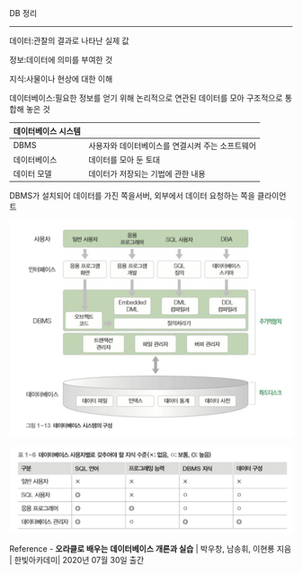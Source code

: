 DB 정리

---

데이터:관찰의 결과로 나타난 실제 값

정보:데이터에 의미를 부여한 것

지식:사물이나 현상에 대한 이해

데이터베이스:필요한 정보를 얻기 위해 논리적으로 연관된 데이터를 모아 구조적으로 통합해 놓은 것

| 데이터베이스 시스템 |                                                  |
| ------------------- | ------------------------------------------------ |
| DBMS                | 사용자와 데이터베이스를 연결시켜 주는 소프트웨어 |
| 데이터베이스        | 데이터를 모아 둔 토대                            |
| 데이터 모델         | 데이터가 저장되는 기법에 관한 내용               |

DBMS가 설치되어 데이터를 가진 쪽을서버, 외부에서 데이터 요청하는 쪽을 클라이언트

![image-20210929140304796](../images/image-20210929140304796.png)

![image-20210929140913148](../images/image-20210929140913148.png)





Reference - **오라클로 배우는** **데이터베이스 개론과 실습** | 박우창, 남송휘, 이현룡 지음 | 한빛아카데미| 2020년 07월 30일 출간
